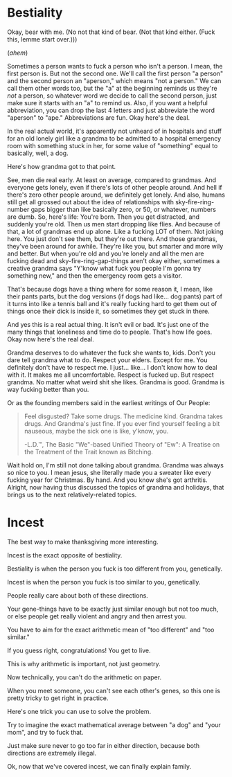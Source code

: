 Bestiality
==========
Okay, bear with me. (No not that kind of bear. (Not that kind either. (Fuck this, lemme start over.)))

(*ahem*)

Sometimes a person wants to fuck a person who isn't a person. I mean, the first person is. But not the second one. We'll call the first person "a person" and the second person an "aperson," which means "not a person." We can call them other words too, but the "a" at the beginning reminds us they're *not* a person, so whatever word we decide to call the second person, just make sure it starts with an "a" to remind us. Also, if you want a helpful abbreviation, you can drop the last 4 letters and just abbreviate the word "aperson" to "ape." Abbreviations are fun. Okay here's the deal.

In the real actual world, it's apparently not unheard of in hospitals and stuff for an old lonely girl like a grandma to be admitted to a hospital emergency room with something stuck in her, for some value of "something" equal to basically, well, a dog. 

Here's how grandma got to that point.

See, men die real early. At least on average, compared to grandmas. And everyone gets lonely, even if there's lots of other people around. And hell if there's zero other people around, we definitely get lonely. And also, humans still get all grossed out about the idea of relationships with sky-fire-ring-number gaps bigger than like basically zero, or 50, or whatever, numbers are dumb. So, here's life: You're born. Then you get distracted, and suddenly you're old. Then us men start dropping like flies. And because of that, a lot of grandmas end up alone. Like a fucking LOT of them. Not joking here. You just don't see them, but they're out there. And those grandmas, they've been around for awhile. They're like you, but smarter and more wily and better. But when you're old and you're lonely and all the men are fucking dead and sky-fire-ring-gap-things aren't okay either, sometimes a creative grandma says "Y'know what fuck you people I'm gonna try something new," and then the emergency room gets a visitor.

That's because dogs have a thing where for some reason it, I mean, like their pants parts, but the dog versions (if dogs had like... dog pants) part of it turns into like a tennis ball and it's really fucking hard to get them out of things once their dick is inside it, so sometimes they get stuck in there.

And yes this is a real actual thing. It isn't evil or bad. It's just one of the many things that loneliness and time do to people. That's how life goes. Okay now here's the real deal.

Grandma deserves to do whatever the fuck she wants to, kids. Don't you dare tell grandma what to do. Respect your elders. Except for me. You definitely don't have to respect me. I just... like... I don't know how to deal with it. It makes me all uncomfortable. Respect is fucked up. But respect grandma. No matter what weird shit she likes. Grandma is good. Grandma is way fucking better than you.

Or as the founding members said in the earliest writings of Our People:

> Feel disgusted? Take some drugs. The medicine kind.
> Grandma takes drugs. And Grandma's just fine.
> If you ever find yourself feeling a bit nauseous,
> maybe the sick one is like, y'know, you.
> 
> -L.D.™, The Basic "We"-based Unified Theory of "Ew":
>  A Treatise on the Treatment of the Trait known as Bitching.

Wait hold on, I'm still not done talking about grandma. Grandma was always so nice to you. I mean jesus, she literally made you a sweater like every fucking year for Christmas. By hand. And you know she's got arthritis. Alright, now having thus discussed the topics of grandma and holidays, that brings us to the next relatively-related topics.


Incest
======
The best way to make thanksgiving more interesting.

Incest is the exact opposite of bestiality.

Bestiality is when the person you fuck is too different from you, genetically.

Incest is when the person you fuck is too similar to you, genetically.

People really care about both of these directions.

Your gene-things have to be exactly just similar enough but not too much,
or else people get really violent and angry and then arrest you.

You have to aim for the exact arithmetic mean of "too different"
and "too similar."

If you guess right, congratulations! You get to live.

This is why arithmetic is important, not just geometry.

Now technically, you can't do the arithmetic on paper.

When you meet someone, you can't see each other's genes,
so this one is pretty tricky to get right in practice.

Here's one trick you can use to solve the problem.

Try to imagine the exact mathematical average between
"a dog" and "your mom", and try to fuck that.

Just make sure never to go too far in either direction,
because both directions are extremely illegal.

Ok, now that we've covered incest, we can finally explain family.
